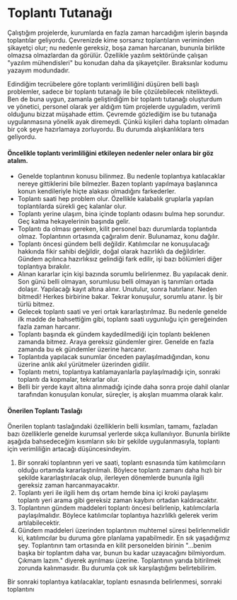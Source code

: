 # Toplantı Tutanağı

Çalıştığım projelerde, kurumlarda en fazla zaman harcadığım işlerin başında toplantılar geliyordu. Çevrenizde kime sorsanız toplantıların veriminden şikayetçi olur; nu nedenle gereksiz, boşa zaman harcanan, bununla birlikte olmazsa olmazlardan da görülür. Özellikle yazılım sektöründe çalışan "yazılım mühendisleri" bu konudan daha da şikayetçiler. Bıraksınlar kodumu yazayım modundadır. 

Edindiğim tecrübelere göre toplantı verimliliğini düşüren belli başlı problemler, sadece bir toplantı tutanağı ile bile çözülebilecek nitelikteydi. Ben de buna uygun, zamanla geliştirdiğim bir toplantı tutanağı oluşturdum ve yönetici, personel olarak yer aldığım tüm projelerde uyguladım, verimli olduğunu bizzat müşahade ettim. Çevremde gözlediğim ise bu tutanağa uygulanmasına yönelik ayak diremeydi. Çünkü kişileri daha toplantı olmadan bir çok şeye hazırlamaya zorluyordu. Bu durumda alışkanlıklara ters geliyordu. 

#### Öncelikle toplantı verimliliğini etkileyen nedenler neler onlara bir göz atalım.

* Genelde toplantının konusu bilinmez. Bu nedenle toplantıya katılacaklar nereye gittiklerini bile bilmezler. Bazen toplantı yapılmaya başlanınca konun kendileriyle hiçte alakası olmadığını farkederler.
* Toplantı saati hep problem olur. Özellikle kalabalık gruplarla yapılan toplantılarda sürekli geç kalanlar olur.
* Toplantı yerine ulaşım, bina içinde toplantı odasını bulma hep sorundur. Geç kalma hekayelerinin başında gelir.
* Toplantı da olması gereken, kilit personel bazı durumlarda toplantıda olmaz. Toplantının ortasında çağıralım denir. Bulunamaz, konu dağılır.
* Toplantı öncesi gündem belli değildir. Katılımcılar ne konuşulacağı hakkında fikir sahibi değildir, doğal olarak hazırlıklı da değildirler. Gündem açılınca hazırlıksız gelindiği fark edilir, işi bazı bölümleri diğer toplantıya bırakılır.
* Alınan kararlar için kişi bazında sorumlu belirlenmez. Bu yapılacak denir. Son günü belli olmayan, sorumlusu belli olmayan iş tanımları ortada dolaşır. Yapılacağı kayıt altına alınır. Unutulur, sonra hatırlanır. Neden bitmedi! Herkes birbirine bakar. Tekrar konuşulur, sorumlu atanır. İş bir türlü bitmez.
* Gelecek toplantı saati ve yeri ortak kararlaştırılmaz. Bu nedenle genelde ilk madde de bahsettiğim gibi, toplantı saati uygunluğu için gereğeinden fazla zaman harcanır. 
* Toplantı başında ek gündem kaydedilmediği için toplantı beklenen zamanda bitmez. Araya gereksiz gündemler girer. Genelde en fazla zamanda bu ek gündemler üzerine harcanır.
* Toplantıda yapılacak sunumlar önceden paylaşılmadığından, konu üzerine anlık akıl yürütmeler üzerinden gidilir.
* Toplantı metni, toplantıya katılamayanlarla paylaşılmadığı için, sonraki toplantı da kopmalar, tekrarlar olur.
* Belli bir yerde kayıt altına alınmadığı içinde daha sonra proje dahil olanlar tarafından konuşulan konular, süreçler, iş akışları muamma olarak kalır.

#### Önerilen Toplantı Taslağı
Önerilen toplantı taslağındaki özelliklerin belli kısımları, tamamı, fazladan bazı özelliklerle genelde kurumsal yerlerde sıkça kullanılıyor. Bununla birlikte aşağıda bahsedeceğim kısımların sıkı bir şekilde uygulanmasıyla, toplantı için verimliliğin artacağı düşüncesindeyim.

1. Bir sonraki toplantının yeri ve saati, toplantı esnasında tüm katılımcıların olduğu ortamda kararlaştırılmalı. Böylece toplantı zamanı daha hızlı bir şekilde kararlaştırılacak olup, ilerleyen dönemlerde bununla ilgili gereksiz zaman harcanmayacaktır.
2. Toplantı yeri ile ilgili hem dış ortam hemde bina içi kroki paylaşımı toplantı yeri arama gibi gereksiz zaman kaybını ortadan kaldıracaktır.
3. Toplantının gündem maddeleri toplantı öncesi belirlenip, katılımcılarla paylaşılmalıdır. Böylece katılımcılar toplantıya hazırlılklı gelerek verim artılabilecektir.
4. Gündem maddeleri üzerinden toplantının muhtemel süresi belirlenmelidir ki, katılımcılar bu duruma göre planlama yapabilmedir. En sık yaşadığımız şey. Toplantının tam ortasında en kilit personelden birinin "...benim başka bir toplantım daha var, bunun bu kadar uzayacağını bilmiyordum. Çıkmam lazım." diyerek ayrılması üzerine. Toplantının yarıda bitirilmek zorunda kalınmasıdır. Bu durumla çok sık karşılaştığımı belirtebilirim.


Bir sonraki toplantıya katılacaklar, toplantı esnasında belirlenmesi, sonraki toplantını
